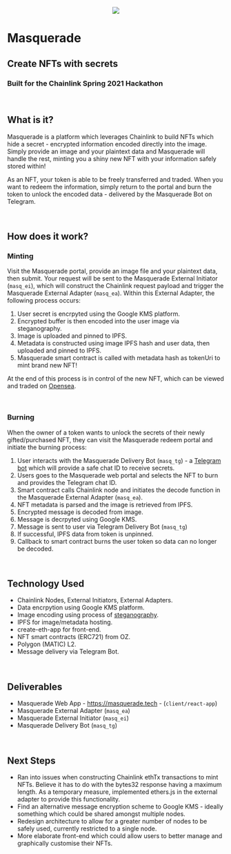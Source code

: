 <p align="center">
 <img src="https://user-images.githubusercontent.com/47973148/114313103-124e9a80-9aed-11eb-8b0b-94ff653da292.jpg">
</p>

# Masquerade

## Create NFTs with secrets

### Built for the Chainlink Spring 2021 Hackathon
 &nbsp;  

 ## What is it?
Masquerade is a platform which leverages Chainlink to build NFTs which hide a secret - encrypted information encoded directly into the image. Simply provide an image and your plaintext data and Masquerade will handle the rest, minting you a shiny new NFT with your information safely stored within!

As an NFT, your token is able to be freely transferred and traded. When you want to redeem the information, simply return to the portal and burn the token to unlock the encoded data - delivered by the Masquerade Bot on Telegram.

 &nbsp; 

## How does it work?

### Minting

Visit the Masquerade portal, provide an image file and your plaintext data, then submit. Your request will be sent to the Masquerade External Initiator (`masq_ei`), which will construct the Chainlink request payload and trigger the Masquerade External Adapter (`masq_ea`). Within this External Adapter, the following process occurs:

1. User secret is encrpyted using the Google KMS platform.
2. Encrypted buffer is then encoded into the user image via steganography.
3. Image is uploaded and pinned to IPFS.
4. Metadata is constructed using image IPFS hash and user data, then uploaded and pinned to IPFS.
5. Masquerade smart contract is called with metadata hash as tokenUri to mint brand new NFT!

At the end of this process is in control of the new NFT, which can be viewed and traded on [Opensea](https://testnets.opensea.io/assets/masquerade-v4).

 &nbsp; 


### Burning

When the owner of a token wants to unlock the secrets of their newly gifted/purchased NFT, they can visit the Masquerade redeem portal and initiate the burning process:

1. User interacts with the Masquerade Delivery Bot (`masq_tg`) - a [Telegram bot](https://t.me/MasqueradeDeliveryBot) which will provide a safe chat ID to receive secrets.
2. Users goes to the Masquerade web portal and selects the NFT to burn and provides the Telegram chat ID.
3. Smart contract calls Chainlink node and initiates the decode function in the Masquerade External Adapter (`masq_ea`).
4. NFT metadata is parsed and the image is retrieved from IPFS.
5. Encrypted message is decoded from image.
6. Message is decrpyted using Google KMS.
7. Message is sent to user via Telegram Delivery Bot (`masq_tg`)
8. If successful, IPFS data from token is unpinned.
9. Callback to smart contract burns the user token so data can no longer be decoded.

 &nbsp; 

## Technology Used
- Chainlink Nodes, External Initiators, External Adapters.
- Data encrpytion using Google KMS platform.
- Image encoding using process of [steganography](https://en.wikipedia.org/wiki/Steganography).
- IPFS for image/metadata hosting.
- create-eth-app for front-end.
- NFT smart contracts (ERC721) from OZ.
- Polygon (MATIC) L2.
- Message delivery via Telegram Bot.

 &nbsp; 

## Deliverables
- Masquerade Web App - https://masquerade.tech - (`client/react-app`)
- Masquerade External Adapter (`masq_ea`)
- Masquerade External Initiator (`masq_ei`)
- Masquerade Delivery Bot (`masq_tg`)

 &nbsp;

## Next Steps
- Ran into issues when constructing Chainlink ethTx transactions to mint NFTs. Believe it has to do with the bytes32 response having a maximum length. As a temporary measure, implemented ethers.js in the external adapter to provide this functionality.
- Find an alternative message encryption scheme to Google KMS - ideally something which could be shared amongst multiple nodes.
- Redesign architecture to allow for a greater number of nodes to be safely used, currently restricted to a single node.
- More elaborate front-end which could allow users to better manage and graphically customise their NFTs.
